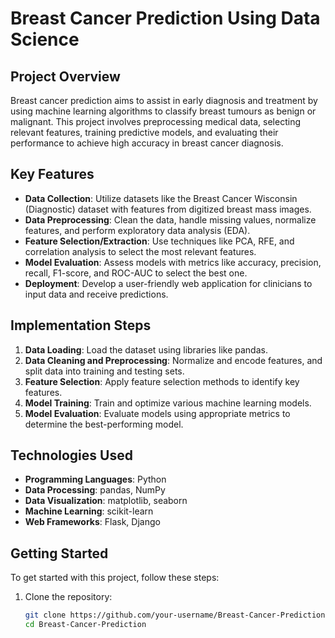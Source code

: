 # Breast Cancer Prediction Using Data Science

## Project Overview
Breast cancer prediction aims to assist in early diagnosis and treatment by using machine learning algorithms to classify breast tumours as benign or malignant. This project involves preprocessing medical data, selecting relevant features, training predictive models, and evaluating their performance to achieve high accuracy in breast cancer diagnosis.

## Key Features
- **Data Collection**: Utilize datasets like the Breast Cancer Wisconsin (Diagnostic) dataset with features from digitized breast mass images.
- **Data Preprocessing**: Clean the data, handle missing values, normalize features, and perform exploratory data analysis (EDA).
- **Feature Selection/Extraction**: Use techniques like PCA, RFE, and correlation analysis to select the most relevant features.
- **Model Evaluation**: Assess models with metrics like accuracy, precision, recall, F1-score, and ROC-AUC to select the best one.
- **Deployment**: Develop a user-friendly web application for clinicians to input data and receive predictions.

## Implementation Steps
1. **Data Loading**: Load the dataset using libraries like pandas.
2. **Data Cleaning and Preprocessing**: Normalize and encode features, and split data into training and testing sets.
3. **Feature Selection**: Apply feature selection methods to identify key features.
4. **Model Training**: Train and optimize various machine learning models.
5. **Model Evaluation**: Evaluate models using appropriate metrics to determine the best-performing model.


## Technologies Used
- **Programming Languages**: Python
- **Data Processing**: pandas, NumPy
- **Data Visualization**: matplotlib, seaborn
- **Machine Learning**: scikit-learn
- **Web Frameworks**: Flask, Django

## Getting Started
To get started with this project, follow these steps:

1. Clone the repository:
   ```bash
   git clone https://github.com/your-username/Breast-Cancer-Prediction.git
   cd Breast-Cancer-Prediction
